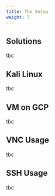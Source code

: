 ```yaml
---
title: The Setup
weight: 7
---
```



## Solutions
tbc

## Kali Linux
tbc

## VM on GCP
tbc

## VNC Usage
tbc

## SSH Usage
tbc